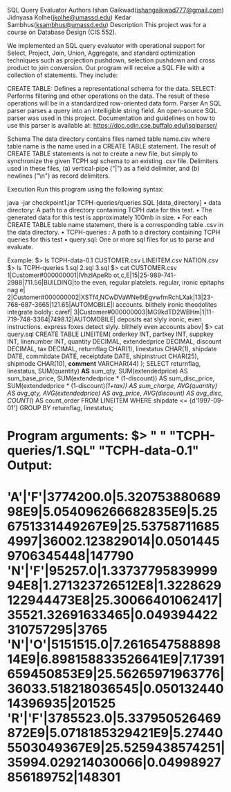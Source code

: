 SQL Query Evaluator
Authors
Ishan Gaikwad(ishangaikwad777@gmail.com)
Jidnyasa Kolhe(jkolhe@umassd.edu)
Kedar Sambhus(ksambhus@umassd.edu)
Description
This project was for a course on Database Design (CIS 552).

We implemented an SQL query evaluator with operational support for Select, Project, Join, Union, Aggregate, and standard optimization techniques such as projection pushdown, selection pushdown and cross product to join conversion. Our program will receive a SQL File with a collection of statements. They include:

CREATE TABLE: Defines a representational schema for the data.
SELECT: Performs filtering and other operations on the data. The result of these operations will be in a standardized row-oriented data form.
Parser
An SQL parser parses a query into an intelligible string field. An open-source SQL parser was used in this project. Documentation and guidelines on how to use this parser is available at: https://doc.odin.cse.buffalo.edu/jsqlparser/

Schema
The data directory contains files named table name.csv where table name is the name used in a CREATE TABLE statement. The result of CREATE TABLE statements is not to create a new file, but simply to synchronize the given TCPH sql schema to an existing .csv file. Delimiters used in these files, (a) vertical-pipe ("|") as a field delimiter, and (b) newlines ("\n") as record delimiters.

Execution
Run this program using the following syntax:

java -jar checkpoint1.jar TCPH-queries/queries.SQL [data_directory] 
• data directory: A path to a directory containing TCPH data for this test. 
• The generated data for this test is approximately 100mb in size.
• For each CREATE TABLE table name statement, there is a corresponding table .csv in the data directory.
• TCPH-queries : A path to a directory containing TCPH queries for this test
• query.sql: One or more sql files for us to parse and evaluate.

Example:
$> ls TCPH-data-0.1
CUSTOMER.csv
LINEITEM.csv
NATION.csv
$> ls TCPH-queries
1.sql
2.sql
3.sql
$> cat CUSTOMER.csv
1|Customer#000000001|IVhzIApeRb ot,c,E|15|25-989-741-2988|711.56|BUILDING|to the even, regular platelets. regular, ironic epitaphs nag e|
2|Customer#000000002|XSTf4,NCwDVaWNe6tEgvwfmRchLXak|13|23-768-687-3665|121.65|AUTOMOBILE|l accounts. blithely ironic theodolites integrate boldly: caref|
3|Customer#000000003|MG9kdTD2WBHm|1|11-719-748-3364|7498.12|AUTOMOBILE| deposits eat slyly ironic, even instructions. express foxes detect slyly. blithely even accounts abov|
$> cat query.sql
CREATE TABLE LINEITEM(
		orderkey INT,
		partkey  INT,
		suppkey  INT,
		linenumber  INT,
		quantity DECIMAL,
		extendedprice  DECIMAL,
		discount DECIMAL,
		tax  DECIMAL,
		returnflag  CHAR(1),
		linestatus  CHAR(1),
		shipdate DATE,
		commitdate DATE,
		receiptdate  DATE,
		shipinstruct  CHAR(25),
		shipmode CHAR(10),
		**comment**  VARCHAR(44)
	);
SELECT returnflag, linestatus,
SUM(quantity)  **AS**  sum_qty,
SUM(extendedprice) AS sum_base_price, 
SUM(extendedprice * (1-discount)) AS sum_disc_price,
SUM(extendedprice * (1-discount)*(1+tax)) AS sum_charge,
AVG(quantity) AS avg_qty, 
AVG(extendedprice) AS avg_price, 
AVG(discount) AS avg_disc, 
COUNT(*) AS count_order 
FROM LINEITEM 
WHERE shipdate <= {d'1997-09-01'} 
GROUP BY returnflag, linestatus;

Program arguments:
$> " " "TCPH-queries/1.SQL" "TCPH-data-0.1"
Output: 
= 
'A'|'F'|3774200.0|5.32075388068998E9|5.054096266682835E9|5.256751331449267E9|25.537587116854997|36002.123829014|0.05014459706345448|147790 
'N'|'F'|95257.0|1.3373779583999994E8|1.271323726512E8|1.3228629122944473E8|25.30066401062417|35521.32691633465|0.049394422310757295|3765 
'N'|'O'|5151515.0|7.261654758889814E9|6.898158833526641E9|7.17391659450853E9|25.56265971963776|36033.518218036545|0.05013244014396935|201525
'R'|'F'|3785523.0|5.337950526469872E9|5.0718185329421E9|5.274405503049367E9|25.5259438574251|35994.029214030066|0.04998927856189752|148301 
=
